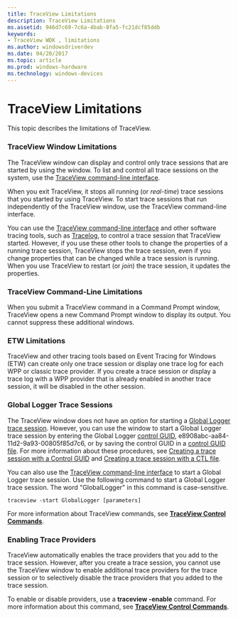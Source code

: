 ```yaml
---
title: TraceView Limitations
description: TraceView Limitations
ms.assetid: 946d7c69-7c6a-4bab-8fa5-fc21dcf85ddb
keywords:
- TraceView WDK , limitations
ms.author: windowsdriverdev
ms.date: 04/20/2017
ms.topic: article
ms.prod: windows-hardware
ms.technology: windows-devices
---
```


# TraceView Limitations


This topic describes the limitations of TraceView.

### <span id="traceview_window_limitations"></span><span id="TRACEVIEW_WINDOW_LIMITATIONS"></span>TraceView Window Limitations

The TraceView window can display and control only trace sessions that are started by using the window. To list and control all trace sessions on the system, use the [TraceView command-line interface](traceview-command-line-interface.md).

When you exit TraceView, it stops all running (or *real-time*) trace sessions that you started by using TraceView. To start trace sessions that run independently of the TraceView window, use the TraceView command-line interface.

You can use the [TraceView command-line interface](traceview-command-line-interface.md) and other software tracing tools, such as [Tracelog](tracelog.md), to control a trace session that TraceView started. However, if you use these other tools to change the properties of a running trace session, TraceView stops the trace session, even if you change properties that can be changed while a trace session is running. When you use TraceView to restart (or *join*) the trace session, it updates the properties.

### <span id="traceview_command_line_limitations"></span><span id="TRACEVIEW_COMMAND_LINE_LIMITATIONS"></span>TraceView Command-Line Limitations

When you submit a TraceView command in a Command Prompt window, TraceView opens a new Command Prompt window to display its output. You cannot suppress these additional windows.

### <span id="etw_limitations"></span><span id="ETW_LIMITATIONS"></span>ETW Limitations

TraceView and other tracing tools based on Event Tracing for Windows (ETW) can create only one trace session or display one trace log for each WPP or classic trace provider. If you create a trace session or display a trace log with a WPP provider that is already enabled in another trace session, it will be disabled in the other session.

### <span id="global_logger_trace_sessions"></span><span id="GLOBAL_LOGGER_TRACE_SESSIONS"></span>Global Logger Trace Sessions

The TraceView window does not have an option for starting a [Global Logger trace session](global-logger-trace-session.md). However, you can use the window to start a Global Logger trace session by entering the Global Logger [control GUID](control-guid.md), e8908abc-aa84-11d2-9a93-00805f85d7c6, or by saving the control GUID in a [control GUID file](control-guid-file.md). For more information about these procedures, see [Creating a trace session with a Control GUID](creating-a-trace-session-with-a-control-guid.md) and [Creating a trace session with a CTL file](creating-a-trace-session-with-a-ctl-file.md).

You can also use the [TraceView command-line interface](traceview-command-line-interface.md) to start a Global Logger trace session. Use the following command to start a Global Logger trace session. The word "GlobalLogger" in this command is case-sensitive.

```
traceview -start GlobalLogger [parameters]
```

For more information about TraceView commands, see [**TraceView Control Commands**](traceview-control-commands.md).

### <span id="enabling_trace_providers"></span><span id="ENABLING_TRACE_PROVIDERS"></span>Enabling Trace Providers

TraceView automatically enables the trace providers that you add to the trace session. However, after you create a trace session, you cannot use the TraceView window to enable additional trace providers for the trace session or to selectively disable the trace providers that you added to the trace session.

To enable or disable providers, use a **traceview -enable** command. For more information about this command, see [**TraceView Control Commands**](traceview-control-commands.md).
